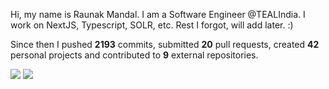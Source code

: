 Hi, my name is Raunak Mandal. I am a Software Engineer @TEALIndia. I work on NextJS, Typescript, SOLR, etc. Rest I forgot, will add later. :)

Since then I pushed **2193** commits, submitted **20** pull requests, created **42** personal projects and contributed to **9** external repositories.


<img src="https://github-readme-stats.vercel.app/api?username=RaunakMandal&show_icons=true&count_private=true">
<img src="https://github-readme-stats.vercel.app/api/top-langs/?username=RaunakMandal">

